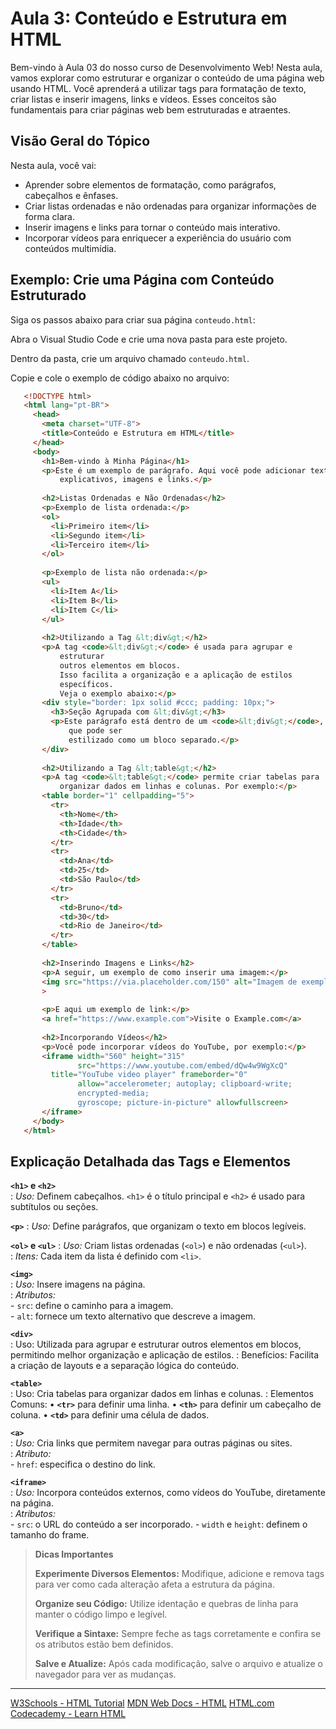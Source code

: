 # Aula 3: Conteúdo e Estrutura em HTML

Bem-vindo à Aula 03 do nosso curso de Desenvolvimento Web! Nesta aula, vamos explorar como estruturar e organizar o conteúdo de uma página web usando HTML. Você aprenderá a utilizar tags para formatação de texto, criar listas e inserir imagens, links e vídeos. Esses conceitos são fundamentais para criar páginas web bem estruturadas e atraentes.

## Visão Geral do Tópico

Nesta aula, você vai:
- Aprender sobre elementos de formatação, como parágrafos, cabeçalhos e ênfases.
- Criar listas ordenadas e não ordenadas para organizar informações de forma clara.
- Inserir imagens e links para tornar o conteúdo mais interativo.
- Incorporar vídeos para enriquecer a experiência do usuário com conteúdos multimídia.

## Exemplo: Crie uma Página com Conteúdo Estruturado

Siga os passos abaixo para criar sua página `conteudo.html`:

<procedure title="Criar seu arquivo conteudo.html" id="criar-conteudo-html">
  <step>
    <p>Abra o Visual Studio Code e crie uma nova pasta para este projeto.</p>
  </step>
  <step>
    <p>Dentro da pasta, crie um arquivo chamado <code>conteudo.html</code>.</p>
  </step>
</procedure>

Copie e cole o exemplo de código abaixo no arquivo:
```html
   <!DOCTYPE html>
   <html lang="pt-BR">
     <head>
       <meta charset="UTF-8">
       <title>Conteúdo e Estrutura em HTML</title>
     </head>
     <body>
       <h1>Bem-vindo à Minha Página</h1>
       <p>Este é um exemplo de parágrafo. Aqui você pode adicionar textos 
           explicativos, imagens e links.</p>
       
       <h2>Listas Ordenadas e Não Ordenadas</h2>
       <p>Exemplo de lista ordenada:</p>
       <ol>
         <li>Primeiro item</li>
         <li>Segundo item</li>
         <li>Terceiro item</li>
       </ol>
       
       <p>Exemplo de lista não ordenada:</p>
       <ul>
         <li>Item A</li>
         <li>Item B</li>
         <li>Item C</li>
       </ul>
       
       <h2>Utilizando a Tag &lt;div&gt;</h2>
       <p>A tag <code>&lt;div&gt;</code> é usada para agrupar e 
           estruturar 
           outros elementos em blocos. 
           Isso facilita a organização e a aplicação de estilos 
           específicos. 
           Veja o exemplo abaixo:</p>
       <div style="border: 1px solid #ccc; padding: 10px;">
         <h3>Seção Agrupada com &lt;div&gt;</h3>
         <p>Este parágrafo está dentro de um <code>&lt;div&gt;</code>, 
             que pode ser 
             estilizado como um bloco separado.</p>
       </div>
       
       <h2>Utilizando a Tag &lt;table&gt;</h2>
       <p>A tag <code>&lt;table&gt;</code> permite criar tabelas para 
           organizar dados em linhas e colunas. Por exemplo:</p>
       <table border="1" cellpadding="5">
         <tr>
           <th>Nome</th>
           <th>Idade</th>
           <th>Cidade</th>
         </tr>
         <tr>
           <td>Ana</td>
           <td>25</td>
           <td>São Paulo</td>
         </tr>
         <tr>
           <td>Bruno</td>
           <td>30</td>
           <td>Rio de Janeiro</td>
         </tr>
       </table>
       
       <h2>Inserindo Imagens e Links</h2>
       <p>A seguir, um exemplo de como inserir uma imagem:</p>
       <img src="https://via.placeholder.com/150" alt="Imagem de exemplo"
       >
       
       <p>E aqui um exemplo de link:</p>
       <a href="https://www.example.com">Visite o Example.com</a>
       
       <h2>Incorporando Vídeos</h2>
       <p>Você pode incorporar vídeos do YouTube, por exemplo:</p>
       <iframe width="560" height="315" 
               src="https://www.youtube.com/embed/dQw4w9WgXcQ" 
         title="YouTube video player" frameborder="0" 
               allow="accelerometer; autoplay; clipboard-write; 
               encrypted-media; 
               gyroscope; picture-in-picture" allowfullscreen>
       </iframe>
     </body>
   </html>
```

## Explicação Detalhada das Tags e Elementos

**`<h1>` e `<h2>`**  
: *Uso:* Definem cabeçalhos. `<h1>` é o título principal e `<h2>` é usado para subtítulos ou seções.
  
**`<p>`**
: *Uso:* Define parágrafos, que organizam o texto em blocos legíveis.

**`<ol>` e `<ul>`**
: *Uso:* Criam listas ordenadas (`<ol>`) e não ordenadas (`<ul>`).  
: *Itens:* Cada item da lista é definido com `<li>`.

**`<img>`**  
: *Uso:* Insere imagens na página.  
: *Atributos:*  
    - `src`: define o caminho para a imagem.  
    - `alt`: fornece um texto alternativo que descreve a imagem.

**`<div>`**  
: Uso: Utilizada para agrupar e estruturar outros elementos em blocos, permitindo melhor organização e aplicação de estilos.
: Benefícios: Facilita a criação de layouts e a separação lógica do conteúdo.

**`<table>`**  
: Uso: Cria tabelas para organizar dados em linhas e colunas.
: Elementos Comuns:
	•	**`<tr>`**  para definir uma linha.
	•	**`<th>`**  para definir um cabeçalho de coluna.
	•	**`<td>`**   para definir uma célula de dados.

**`<a>`**  
: *Uso:* Cria links que permitem navegar para outras páginas ou sites.  
: *Atributo:*  
    - `href`: especifica o destino do link.

**`<iframe>`**  
: *Uso:* Incorpora conteúdos externos, como vídeos do YouTube, diretamente na página.  
: *Atributos:*  
    - `src`: o URL do conteúdo a ser incorporado.
    - `width` e `height`: definem o tamanho do frame.

> **Dicas Importantes**
>
> **Experimente Diversos Elementos:**
  Modifique, adicione e remova tags para ver como cada alteração afeta a estrutura da página.
>
> **Organize seu Código:**
  Utilize identação e quebras de linha para manter o código limpo e legível.
>
> **Verifique a Sintaxe:**
  Sempre feche as tags corretamente e confira se os atributos estão bem definidos.
> 
> **Salve e Atualize:**
  Após cada modificação, salve o arquivo e atualize o navegador para ver as mudanças.

---

<seealso>
    <category ref="wrs">
        <a href="https://www.w3schools.com/html/">W3Schools - HTML Tutorial</a>
        <a href="https://developer.mozilla.org/en-US/docs/Web/HTML">MDN Web Docs - HTML</a>
        <a href="https://html.com/">HTML.com</a>
        <a href="https://www.codecademy.com/learn/learn-html">Codecademy - Learn HTML</a>
    </category>
</seealso>
